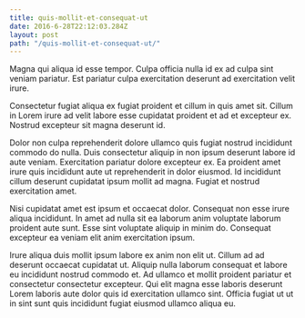 ```yaml
---
title: quis-mollit-et-consequat-ut
date: 2016-6-28T22:12:03.284Z
layout: post
path: "/quis-mollit-et-consequat-ut/"
---
```


Magna qui aliqua id esse tempor. Culpa officia nulla id ex ad culpa sint veniam pariatur. Est pariatur culpa exercitation deserunt ad exercitation velit irure.

Consectetur fugiat aliqua ex fugiat proident et cillum in quis amet sit. Cillum in Lorem irure ad velit labore esse cupidatat proident et ad et excepteur ex. Nostrud excepteur sit magna deserunt id.

Dolor non culpa reprehenderit dolore ullamco quis fugiat nostrud incididunt commodo do nulla. Duis consectetur aliquip in non ipsum deserunt labore id aute veniam. Exercitation pariatur dolore excepteur ex. Ea proident amet irure quis incididunt aute ut reprehenderit in dolor eiusmod. Id incididunt cillum deserunt cupidatat ipsum mollit ad magna. Fugiat et nostrud exercitation amet.

Nisi cupidatat amet est ipsum et occaecat dolor. Consequat non esse irure aliqua incididunt. In amet ad nulla sit ea laborum anim voluptate laborum proident aute sunt. Esse sint voluptate aliquip in minim do. Consequat excepteur ea veniam elit anim exercitation ipsum.

Irure aliqua duis mollit ipsum labore ex anim non elit ut. Cillum ad ad deserunt occaecat cupidatat ut. Aliquip nulla laborum consequat et labore eu incididunt nostrud commodo et. Ad ullamco et mollit proident pariatur et consectetur consectetur excepteur. Qui elit magna esse laboris deserunt Lorem laboris aute dolor quis id exercitation ullamco sint. Officia fugiat ut ut in sint sunt quis incididunt fugiat eiusmod ullamco aliqua eu.